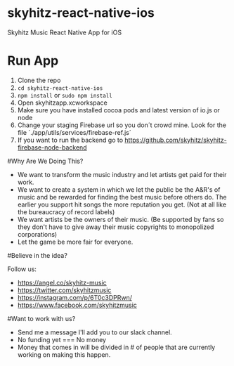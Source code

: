 # skyhitz-react-native-ios
Skyhitz Music React Native App for iOS

# Run App
1. Clone the repo
2. `cd skyhitz-react-native-ios`
3. `npm install` or `sudo npm install`
4. Open skyhitzapp.xcworkspace
5. Make sure you have installed cocoa pods and latest version of io.js or node
6. Change your staging Firebase url so you don´t crowd mine. Look for the file ´./app/utils/services/firebase-ref.js´
7. If you want to run the backend go to https://github.com/skyhitz/skyhitz-firebase-node-backend

#Why Are We Doing This?

- We want to transform the music industry and let artists get paid for their work.
- We want to create a system in which we let the public be the A&R's of music and be rewarded for finding the best music before others do. The earlier you support hit songs the more reputation you get. (Not at all like the bureaucracy of record labels)
- We want artists be the owners of their music. (Be supported by fans so they don't have to give away their music copyrights to monopolized corporations)
- Let the game be more fair for everyone.

#Believe in the idea?

Follow us:

- https://angel.co/skyhitz-music
- https://twitter.com/skyhitzmusic
- https://instagram.com/p/6T0c3DPRwn/
- https://www.facebook.com/skyhitzmusic

#Want to work with us?

- Send me a message I'll add you to our slack channel.
- No funding yet === No money
- Money that comes in will be divided in # of people that are currently working on making this happen.